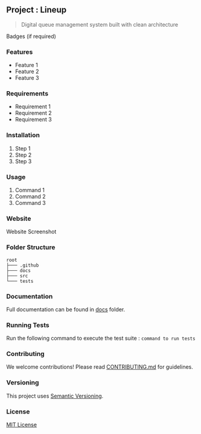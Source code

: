 ## Project : Lineup

> Digital queue management system built with clean architecture

Badges (if required)

### Features

- Feature 1
- Feature 2
- Feature 3

### Requirements

- Requirement 1
- Requirement 2
- Requirement 3

### Installation

1. Step 1
2. Step 2
3. Step 3

### Usage

1. Command 1
2. Command 2
3. Command 3

### Website

Website Screenshot

### Folder Structure

```
root
├─── .github
├─── docs
├─── src
└─── tests
```

### Documentation

Full documentation can be found in [docs](docs/) folder.

### Running Tests

Run the following command to execute the test suite : `command to run tests`

### Contributing

We welcome contributions! Please read [CONTRIBUTING.md](CONTRIBUTING.md) for guidelines.

### Versioning

This project uses [Semantic Versioning](https://semver.org/).

### License

[MIT License](LICENSE)